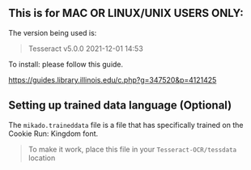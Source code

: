 ## This is for **MAC OR LINUX/UNIX USERS ONLY**:

The version being used is:
> Tesseract v5.0.0 2021-12-01 14:53

To install: please follow this guide.

https://guides.library.illinois.edu/c.php?g=347520&p=4121425


## Setting up trained data language (Optional)

The `mikado.traineddata` file is a file that has specifically trained on the Cookie Run: Kingdom font.

> To make it work, place this file in your `Tesseract-OCR/tessdata` location
